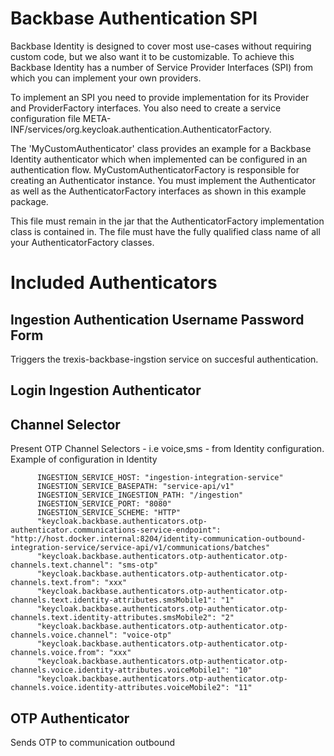 # Backbase Authentication SPI

Backbase Identity is designed to cover most use-cases without requiring custom code, but we also want it to be customizable.
To achieve this Backbase Identity has a number of Service Provider Interfaces (SPI) from which you can implement your
own providers.


To implement an SPI you need to provide implementation for its Provider and ProviderFactory interfaces.
You also need to create a service configuration file META-INF/services/org.keycloak.authentication.AuthenticatorFactory.

The 'MyCustomAuthenticator' class provides an example for a Backbase Identity authenticator which when implemented can be configured in an authentication flow. 
MyCustomAuthenticatorFactory is responsible for creating an Authenticator instance.
You must implement the Authenticator as well as the AuthenticatorFactory interfaces as shown in this example package.


This file must remain in the jar that the AuthenticatorFactory implementation class is contained in.
The file must have the fully qualified class name of all your AuthenticatorFactory classes.

# Included Authenticators
## Ingestion Authentication Username Password Form
Triggers the trexis-backbase-ingstion service on succesful authentication.
## Login Ingestion Authenticator
## Channel Selector
Present OTP Channel Selectors - i.e voice,sms -  from Identity configuration. Example of configuration in Identity

```
      INGESTION_SERVICE_HOST: "ingestion-integration-service"
      INGESTION_SERVICE_BASEPATH: "service-api/v1"
      INGESTION_SERVICE_INGESTION_PATH: "/ingestion"
      INGESTION_SERVICE_PORT: "8080"
      INGESTION_SERVICE_SCHEME: "HTTP"
      "keycloak.backbase.authenticators.otp-authenticator.communications-service-endpoint": "http://host.docker.internal:8204/identity-communication-outbound-integration-service/service-api/v1/communications/batches"
      "keycloak.backbase.authenticators.otp-authenticator.otp-channels.text.channel": "sms-otp"
      "keycloak.backbase.authenticators.otp-authenticator.otp-channels.text.from": "xxx"
      "keycloak.backbase.authenticators.otp-authenticator.otp-channels.text.identity-attributes.smsMobile1": "1"
      "keycloak.backbase.authenticators.otp-authenticator.otp-channels.text.identity-attributes.smsMobile2": "2"
      "keycloak.backbase.authenticators.otp-authenticator.otp-channels.voice.channel": "voice-otp"
      "keycloak.backbase.authenticators.otp-authenticator.otp-channels.voice.from": "xxx"
      "keycloak.backbase.authenticators.otp-authenticator.otp-channels.voice.identity-attributes.voiceMobile1": "10"
      "keycloak.backbase.authenticators.otp-authenticator.otp-channels.voice.identity-attributes.voiceMobile2": "11"
```
## OTP Authenticator
Sends OTP to communication outbound


